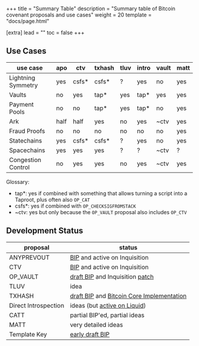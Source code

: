 +++
title = "Summary Table"
description = "Summary table of Bitcoin covenant proposals and use cases"
weight = 20
template = "docs/page.html"

[extra]
lead = ""
toc = false
+++



## Use Cases

use case           | apo   | ctv   | txhash | tluv | intro | vault | matt
-------------------|-------|-------|--------|------|-------|-------|-----
Lightning Symmetry | yes   | csfs* | csfs*  | ?    | yes   | no    | yes
Vaults             | no    | yes   | tap*   | yes  | tap*  | yes   | yes
Payment Pools      | no    | no    | tap*   | yes  | tap*  | no    | yes
Ark                | half  | half  | yes    | no   | yes   | ~ctv  | yes
Fraud Proofs       | no    | no    | no     | no   | no    | no    | yes
Statechains        | yes   | csfs* | csfs*  | ?    | yes   | no    | yes
Spacechains        | yes   | yes   | yes    | ?    | ?     | ~ctv  | ?
Congestion Control | no    | yes   | yes    | no   | yes   | ~ctv  | yes


Glossary:

- tap*: yes if combined with something that allows turning a script into a Taproot, plus often
  also `OP_CAT`
- csfs*: yes if combined with `OP_CHECKSIGFROMSTACK`
- ~ctv: yes but only because the `OP_VAULT` proposal also includes `OP_CTV`



## Development Status

proposal             | status
-|-
ANYPREVOUT           | [BIP][bip118] and active on Inquisition
CTV                  | [BIP][bip119] and active on Inquisition
OP_VAULT             | [draft BIP][bip345] and Inquisition [patch][pr-vault]
TLUV                 | idea
TXHASH               | [draft BIP][bip-txhash] and [Bitcoin Core Implementation][pr-txhash]
Direct Introspection | ideas (but [active on Liquid][intro-liquid])
CATT                 | partial BIP'ed, partial ideas
MATT                 | very detailed ideas
Template Key         | [early draft BIP][bip-template-key]



[bip118]: https://github.com/bitcoin/bips/blob/master/bip-0118.mediawiki
[bip119]: https://github.com/bitcoin/bips/blob/master/bip-0119.mediawiki
[bip345]: https://github.com/bitcoin/bips/pull/1421
[bip-txhash]: https://github.com/bitcoin/bips/pull/1500
[bip-template-key]: https://github.com/reardencode/bips/blob/bip-template-key/bip-template-key.mediawiki

[pr-txhash]: https://github.com/bitcoin/bitcoin/pull/29050
[pr-vault]: https://github.com/bitcoin-inquisition/bitcoin/pull/21

[intro-liquid]: https://github.com/ElementsProject/elements/blob/master/doc/tapscript_opcodes.md
